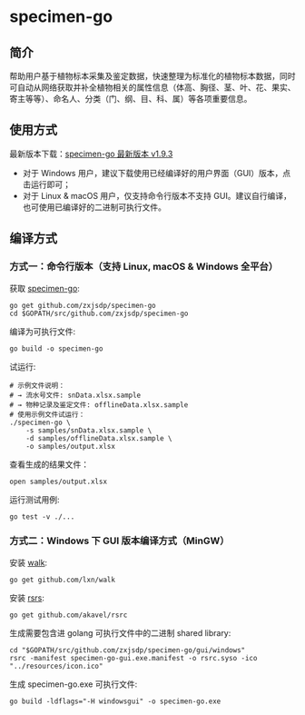 # specimen-go

## 简介

帮助用户基于植物标本采集及鉴定数据，快速整理为标准化的植物标本数据，同时可自动从网络获取并补全植物相关的属性信息（体高、胸径、茎、叶、花、果实、寄主等等）、命名人、分类（门、纲、目、科、属）等各项重要信息。

## 使用方式

最新版本下载：[specimen-go 最新版本 v1.9.3](https://github.com/zxjsdp/specimen-go/releases)

- 对于 Windows 用户，建议下载使用已经编译好的用户界面（GUI）版本，点击运行即可；
- 对于 Linux & macOS 用户，仅支持命令行版本不支持 GUI。建议自行编译，也可使用已编译好的二进制可执行文件。


## 编译方式

### 方式一：命令行版本（支持 Linux, macOS & Windows 全平台）

获取 [specimen-go](https://github.com/zxjsdp/specimen-go):

    go get github.com/zxjsdp/specimen-go
    cd $GOPATH/src/github.com/zxjsdp/specimen-go

编译为可执行文件:

    go build -o specimen-go

试运行:

    # 示例文件说明：
    # → 流水号文件: snData.xlsx.sample
    # → 物种记录及鉴定文件: offlineData.xlsx.sample
    # 使用示例文件试运行：
    ./specimen-go \
        -s samples/snData.xlsx.sample \
        -d samples/offlineData.xlsx.sample \
        -o samples/output.xlsx

查看生成的结果文件：

    open samples/output.xlsx

运行测试用例:

    go test -v ./...


### 方式二：Windows 下 GUI 版本编译方式（MinGW）

安装 [walk](https://github.com/lxn/walk):

    go get github.com/lxn/walk
    
安装 [rsrs](https://github.com/akavel/rsrc):

    go get github.com/akavel/rsrc

生成需要包含进 golang 可执行文件中的二进制 shared library:

    cd "$GOPATH/src/github.com/zxjsdp/specimen-go/gui/windows"
    rsrc -manifest specimen-go-gui.exe.manifest -o rsrc.syso -ico "../resources/icon.ico"

生成 specimen-go.exe 可执行文件:

    go build -ldflags="-H windowsgui" -o specimen-go.exe
   


